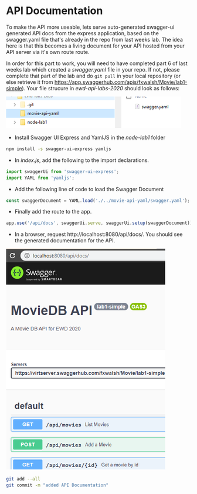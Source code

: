 # API Documentation 

To make the API more useable, lets serve auto-generated swagger-ui generated API docs from the express application, based on the swagger.yaml file that's already in the repo from last weeks lab. The idea here is that this becomes a living document for your API hosted from your API server via it's own route route.

In order for this part to work, you will need to have completed part 6 of last weeks lab which created a *swagger.yaml* file in your repo. If not, please complete that part of the lab and do  ``git pull`` in your local repository (or else retrieve it from https://app.swaggerhub.com/apis/fxwalsh/Movie/lab1-simple). Your file strucure in *ewd-api-labs-2020* should look as follows:

![Files](./img/files.png)

- Install Swagger UI Express and YamlJS in the *node-lab1* folder
 
 ~~~bash
 npm install -s swagger-ui-express yamljs
 ~~~

- In *index.js*, add the following to the import declarations. 

~~~javascript
import swaggerUi from 'swagger-ui-express';
import YAML from 'yamljs';
~~~

- Add the following line of code to load the Swagger Document

~~~javascript
const swaggerDocument = YAML.load('./../movie-api-yaml/swagger.yaml');
~~~

- Finally add the route to the app.

~~~javascript
app.use('/api/docs', swaggerUi.serve, swaggerUi.setup(swaggerDocument));
~~~

- In a browser, request http://localhost:8080/api/docs/. You should see the generated documentation for the API.

![Swagger API Documentation](./img/docs.png)

```bash
git add --all
git commit -m "added API Documentation"
```